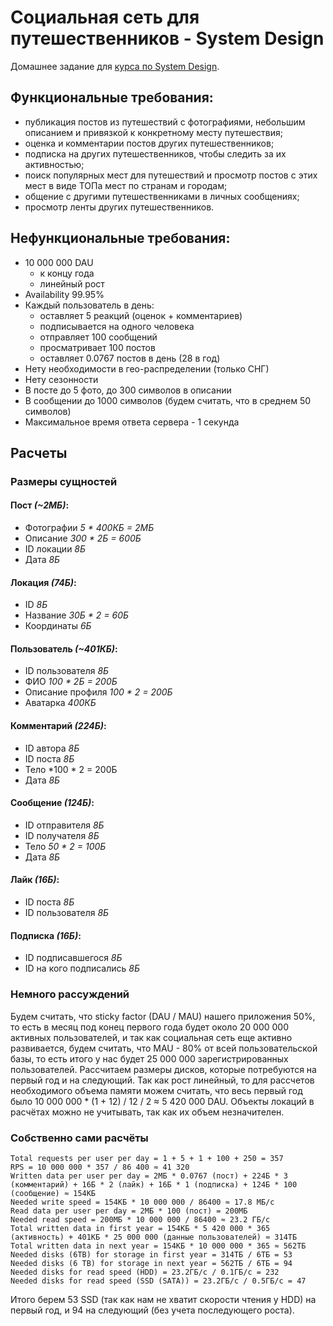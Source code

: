 # Социальная сеть для путешественников - System Design
Домашнее задание для [курса по System Design](https://balun.courses/courses/system_design).

## Функциональные требования:
- публикация постов из путешествий с фотографиями, небольшим описанием и привязкой к конкретному месту путешествия;
- оценка и комментарии постов других путешественников;
- подписка на других путешественников, чтобы следить за их активностью;
- поиск популярных мест для путешествий и просмотр постов с этих мест в виде ТОПа мест по странам и городам;
- общение с другими путешественниками в личных сообщениях;
- просмотр ленты других путешественников.

## Нефункциональные требования:
- 10 000 000 DAU
	- к концу года
	- линейный рост
- Availability 99.95%
- Каждый пользователь в день:
	- оставляет 5 реакций (оценок + комментариев)
	- подписывается на одного человека
	- отправляет 100 сообщений
	- просматривает 100 постов
	- оставляет 0.0767 постов в день (28 в год)
- Нету необходимости в гео-распределении (только СНГ)
- Нету сезонности
- В посте до 5 фото, до 300 символов в описании
- В сообщении до 1000 символов (будем считать, что в среднем 50 символов)
- Максимальное время ответа сервера - 1 секунда

## Расчеты

### Размеры сущностей
#### Пост *(~2МБ)*:
- Фотографии *5 * 400КБ = 2МБ*
- Описание *300 * 2Б = 600Б*
- ID локации *8Б*
- Дата *8Б*
#### Локация *(74Б)*:
- ID *8Б*
- Название *30Б * 2 = 60Б*
- Координаты *6Б*
#### Пользователь *(~401КБ)*:
- ID пользователя *8Б*
- ФИО *100 * 2Б = 200Б*
- Описание профиля *100 * 2 = 200Б*
- Аватарка *400КБ*
#### Комментарий *(224Б)*:
- ID автора *8Б*
- ID поста *8Б*
- Тело *100 * 2 = 200Б
- Дата *8Б*
#### Сообщение *(124Б)*:
- ID отправителя *8Б*
- ID получателя *8Б*
- Тело *50 * 2 = 100Б*
- Дата *8Б*
#### Лайк *(16Б)*:
- ID поста *8Б*
- ID пользователя *8Б*
#### Подписка *(16Б)*:
- ID подписавшегося *8Б*
- ID на кого подписались *8Б*
### Немного рассуждений
Будем считать, что sticky factor (DAU / MAU) нашего приложения 50%, то есть в месяц под конец первого года будет около 20 000 000 активных пользователей, и так как социальная сеть еще активно развивается, будем считать, что MAU - 80% от всей пользовательской базы, то есть итого у нас будет 25 000 000 зарегистрированных пользователей.
Рассчитаем размеры дисков, которые потребуются на первый год и на следующий. Так как рост линейный, то для рассчетов необходимого объема памяти можем считать, что весь первый год было 10 000 000 * (1 + 12) / 12 / 2 ≈ 5 420 000 DAU.
Объекты локаций в расчётах можно не учитывать, так как их объем незначителен.
### Собственно сами расчёты
```
Total requests per user per day = 1 + 5 + 1 + 100 + 250 = 357
RPS = 10 000 000 * 357 / 86 400 ≈ 41 320
Written data per user per day = 2МБ * 0.0767 (пост) + 224Б * 3 (комментарий) + 16Б * 2 (лайк) + 16Б * 1 (подписка) + 124Б * 100 (сообщение) ≈ 154КБ
Needed write speed = 154КБ * 10 000 000 / 86400 ≈ 17.8 МБ/с
Read data per user per day = 2МБ * 100 (пост) = 200МБ
Needed read speed = 200МБ * 10 000 000 / 86400 ≈ 23.2 ГБ/с
Total written data in first year = 154КБ * 5 420 000 * 365 (активность) + 401КБ * 25 000 000 (данные пользователей) ≈ 314ТБ
Total written data in next year = 154КБ * 10 000 000 * 365 ≈ 562ТБ
Needed disks (6TB) for storage in first year = 314ТБ / 6ТБ = 53
Needed disks (6 TB) for storage in next year = 562ТБ / 6ТБ = 94
Needed disks for read speed (HDD) = 23.2ГБ/с / 0.1ГБ/с = 232
Needed disks for read speed (SSD (SATA)) = 23.2ГБ/с / 0.5ГБ/с = 47
```
Итого берем 53 SSD (так как нам не хватит скорости чтения у HDD) на первый год, и 94 на следующий (без учета последующего роста).
